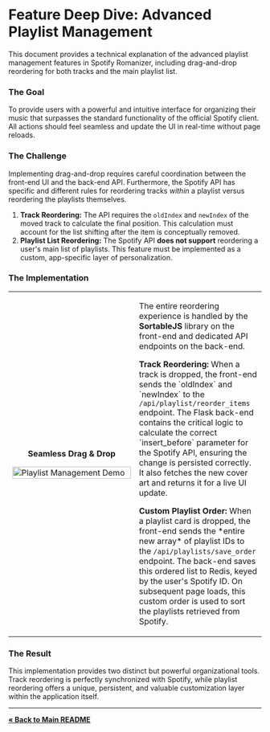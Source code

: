 # Feature Deep Dive: Advanced Playlist Management

This document provides a technical explanation of the advanced playlist management features in Spotify Romanizer, including drag-and-drop reordering for both tracks and the main playlist list.

### The Goal

To provide users with a powerful and intuitive interface for organizing their music that surpasses the standard functionality of the official Spotify client. All actions should feel seamless and update the UI in real-time without page reloads.

### The Challenge

Implementing drag-and-drop requires careful coordination between the front-end UI and the back-end API. Furthermore, the Spotify API has specific and different rules for reordering tracks *within* a playlist versus reordering the playlists themselves.

1.  **Track Reordering:** The API requires the `oldIndex` and `newIndex` of the moved track to calculate the final position. This calculation must account for the list shifting after the item is conceptually removed.
2.  **Playlist List Reordering:** The Spotify API **does not support** reordering a user's main list of playlists. This feature must be implemented as a custom, app-specific layer of personalization.

### The Implementation

<table>
  <tr>
    <td width="50%">
      <center><strong>Seamless Drag & Drop</strong></center>
      <p></p>
      <img src="../assets/drag_drop.gif" alt="Playlist Management Demo" width="100%">
    </td>
    <td width="50%">
      <p>The entire reordering experience is handled by the <strong>SortableJS</strong> library on the front-end and dedicated API endpoints on the back-end.</p>
      <p><strong>Track Reordering:</strong> When a track is dropped, the front-end sends the `oldIndex` and `newIndex` to the <code>/api/playlist/reorder_items</code> endpoint. The Flask back-end contains the critical logic to calculate the correct `insert_before` parameter for the Spotify API, ensuring the change is persisted correctly. It also fetches the new cover art and returns it for a live UI update.</p>
      <p><strong>Custom Playlist Order:</strong> When a playlist card is dropped, the front-end sends the *entire new array* of playlist IDs to the <code>/api/playlists/save_order</code> endpoint. The back-end saves this ordered list to Redis, keyed by the user's Spotify ID. On subsequent page loads, this custom order is used to sort the playlists retrieved from Spotify.</p>
    </td>
  </tr>
</table>

### The Result

This implementation provides two distinct but powerful organizational tools. Track reordering is perfectly synchronized with Spotify, while playlist reordering offers a unique, persistent, and valuable customization layer within the application itself.

---
[**« Back to Main README**](../README.md)
